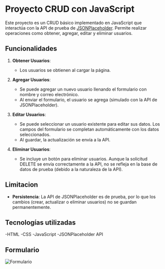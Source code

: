 # Proyecto CRUD con JavaScript

Este proyecto es un CRUD básico implementado en JavaScript que interactúa con la API de prueba de [JSONPlaceholder](https://jsonplaceholder.typicode.com). Permite realizar operaciones como obtener, agregar, editar y eliminar usuarios. 

## Funcionalidades

1. **Obtener Usuarios**: 
   - Los usuarios se obtienen al cargar la página.

2. **Agregar Usuarios**:
   - Se puede agregar un nuevo usuario llenando el formulario con nombre y correo electrónico.
   - Al enviar el formulario, el usuario se agrega (simulado con la API de JSONPlaceholder).

3. **Editar Usuarios**:
   - Se puede seleccionar un usuario existente para editar sus datos. Los campos del formulario se completan automáticamente con los datos seleccionados.
   - Al guardar, la actualización se envía a la API.

4. **Eliminar Usuarios**:
   - Se incluye un botón para eliminar usuarios. Aunque la solicitud DELETE se envía correctamente a la API, no se refleja en la base de datos de prueba (debido a la naturaleza de la API).

## Limitacion

- **Persistencia**: La API de JSONPlaceholder es de prueba, por lo que los cambios (crear, actualizar o eliminar usuarios) no se guardan permanentemente. 

## Tecnologías utilizadas
-HTML
-CSS
-JavaScript
-JSONPlaceholder API

## Formulario
![Formulario](img/formulario_img)
